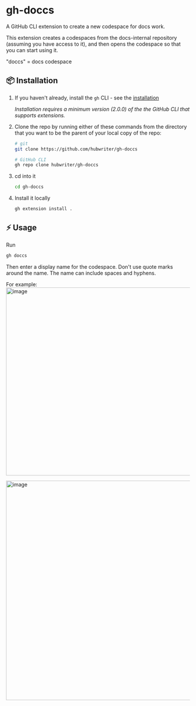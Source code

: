 # gh-doccs

A GitHub CLI extension to create a new codespace for docs work.

This extension creates a codespaces from the docs-internal repository (assuming you have access to it), and then opens the codespace so that you can start using it.

"doccs" = docs codespace



## 📦 Installation

1. If you haven't already, install the `gh` CLI - see the [installation](https://github.com/cli/cli#installation)

   _Installation requires a minimum version (2.0.0) of the the GitHub CLI that supports extensions._

1. Clone the repo by running either of these commands from the directory that you want to be the parent of your local copy of the repo:

   ```bash
   # git
   git clone https://github.com/hubwriter/gh-doccs

   # GitHub CLI
   gh repo clone hubwriter/gh-doccs
   ```

1. cd into it

   ```bash
   cd gh-doccs
   ```

1. Install it locally
   ```bash
   gh extension install .
   ```


## ⚡️ Usage

Run
```sh
gh doccs
```
Then enter a display name for the codespace. Don't use quote marks around the name. The name can include spaces and hyphens.

For example:<br>
<img width="514" alt="image" src="https://user-images.githubusercontent.com/54933897/214870852-ea3e1845-2122-45e1-8df4-b9d23a411cd5.png">

<img width="600" alt="image" src="https://user-images.githubusercontent.com/54933897/214872075-4ce2bb50-12ed-4c49-b8a3-d857a13baf37.png">


   ```
